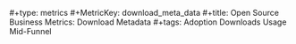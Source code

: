 #+type: metrics
#+MetricKey: download_meta_data
#+title: Open Source Business Metrics: Download Metadata
#+tags: Adoption Downloads Usage Mid-Funnel
